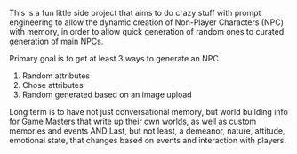 This is a fun little side project that aims to do crazy stuff with prompt engineering to allow the dynamic creation of Non-Player Characters (NPC) with memory, in order to allow quick generation of random ones to curated generation of main NPCs. 

Primary goal is to get at least 3 ways to generate an NPC
1) Random attributes
2) Chose attributes
3) Random generated based on an image upload

Long term is to have not just conversational memory, but world building info for Game Masters that write up their own worlds, as well as custom memories and events
AND
Last, but not least, a demeanor, nature, attitude, emotional state, that changes based on events and interaction with players.  

